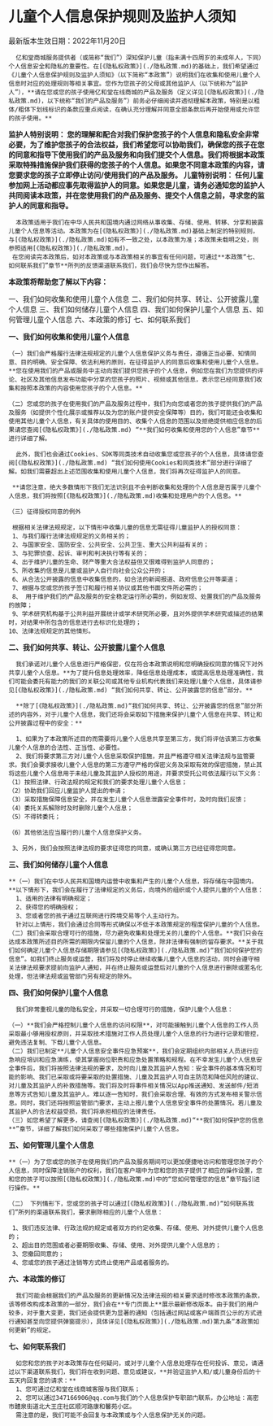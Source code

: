 # 儿童个人信息保护规则及监护人须知

最新版本生效日期：2022年11月20日
 
      亿和堂商城服务提供者（或简称“我们”）深知保护儿童（指未满十四周岁的未成年人，下同）个人信息安全和隐私的重要性。在[《隐私权政策》](./隐私政策.md)的基础上，我们希望通过《儿童个人信息保护规则及监护人须知》（以下简称“本政策”）说明我们在收集和使用儿童个人信息时对应的处理规则等相关事宜。您作为您孩子的父母或其他监护人（以下统称为“监护人”），**请在您或您的孩子使用亿和堂在线商城的产品及服务（定义详见[《隐私权政策》](./隐私政策.md)，以下统称“我们的产品及服务”）前务必仔细阅读并透彻理解本政策，特别是以粗体/粗体下划线标识的条款应重点阅读，在确认充分理解并同意全部条款后再开始使用或允许您的孩子使用。**
 
**监护人特别说明：
      您的理解和配合对我们保护您孩子的个人信息和隐私安全非常必要，为了维护您孩子的合法权益，我们希望您可以协助我们，确保您的孩子在您的同意和指导下使用我们的产品及服务和向我们提交个人信息。我们将根据本政策采取特殊措施保护我们获得的您孩子的个人信息。如果您不同意本政策的内容，请您要求您的孩子立即停止访问/使用我们的产品及服务。
儿童特别说明：
     任何儿童参加网上活动都应事先取得监护人的同意。如果您是儿童，请务必通知您的监护人共同阅读本政策，并在您使用我们的产品及服务、提交个人信息之前，寻求您的监护人的同意和指导。**
 
      本政策适用于我们在中华人民共和国境内通过网络从事收集、存储、使用、转移、分享和披露儿童个人信息等活动。本政策为在[《隐私权政策》](./隐私政策.md)基础上制定的特别规则，与[《隐私权政策》](./隐私政策.md)如有不一致之处，以本政策为准；本政策未载明之处，则参照适用[《隐私权政策》](./隐私政策.md)。
     在您阅读完本政策后，如对本政策或与本政策相关的事宜有任何问题，可通过**本政策“七、如何联系我们”章节**所列的反馈渠道联系我们，我们会尽快为您作出解答。
 
**本政策将帮助您了解以下内容：**

一、我们如何收集和使用儿童个人信息
二、我们如何共享、转让、公开披露儿童个人信息
三、我们如何储存儿童个人信息
四、我们如何保护儿童个人信息
五、如何管理儿童个人信息
六、本政策的修订
七、如何联系我们

**一、我们如何收集和使用儿童个人信息**

    （一）我们会严格履行法律法规规定的儿童个人信息保护义务与责任，遵循正当必要、知情同意、目的明确、安全保障、依法利用的原则，在征得监护人的同意后收集和使用儿童个人信息。**您在使用我们的产品或服务中主动向我们提供您孩子的个人信息，例如您在我们为您提供的评论、社区及其他信息发布功能中分享的您孩子的照片、视频或其他信息，表示您已经同意我们收集和按照本政策的内容使用您孩子的个人信息。**

    （二）您或您的孩子在使用我们的产品及服务过程中，我们为向您或者您的孩子提供我们的产品及服务（如提供个性化展示或推荐以及为您的账户提供安全保障等）目的，我们可能还会收集和使用其他儿童个人信息，有关具体的使用目的、收集个人信息的范围以及拒绝提供相应信息的后果请您查阅[《隐私权政策》](./隐私政策.md) “**我们如何收集和使用您的个人信息”章节**进行详细了解。
 
      此外，我们也会通过Cookies、SDK等同类技术自动收集您或您孩子的个人信息，具体请您查阅[《隐私权政策》](./隐私政策.md) “我们如何使用Cookies和同类技术”部分进行详细了解。如我们需要超出上述范围收集和使用儿童个人信息，我们将再次征得监护人的同意。
 
     **请您注意，绝大多数情形下我们无法识别且不会判断收集和处理的个人信息是否属于儿童个人信息，我们将按照[《隐私权政策》](./隐私政策.md)收集和处理用户的个人信息。**
 
    （三）征得授权同意的例外

     根据相关法律法规规定，以下情形中收集儿童的信息无需征得儿童监护人的授权同意：
     1、与我们履行法律法规规定的义务相关的；
     2、与国家安全、国防安全、公共安全、公共卫生、重大公共利益有关的；
     3、与犯罪侦查、起诉、审判和判决执行等有关的；
     4、出于维护儿童的生命、财产等重大合法权益但又很难得到监护人同意的；
     5、所收集的信息是儿童或监护人自行向社会公众公开的；
     6、从合法公开披露的信息中收集信息的，如合法的新闻报道、政府信息公开等渠道；
     7、根据与您或您的孩子签订和履行相关协议或其他书面文件所必需的；
     8、 用于维护我们的产品及服务的安全稳定运行所必需的，例如发现、处置我们的产品及服务的故障；
     9、学术研究机构基于公共利益开展统计或学术研究所必要，且对外提供学术研究或描述的结果时，对结果中所包含的信息进行去标识化处理的；
    10、法律法规规定的其他情形。
 
**二、我们如何共享、转让、公开披露儿童个人信息**
 
      我们承诺对儿童个人信息进行严格保密，仅在符合本政策说明和您明确授权同意的情况下对外共享儿童个人信息。**为了提升信息处理效率，降低信息处理成本，或提高信息处理准确性，我们可能会委托有能力的我们的关联公司或其他专业机构代表我们来处理儿童个人信息，具体请参见[《隐私权政策》](./隐私政策.md) “我们如何共享、转让、公开披露您的信息”部分。**
 
      **除了[《隐私权政策》](./隐私政策.md)“我们如何共享、转让、公开披露您的信息”部分所述的内容外，对于儿童个人信息，我们还将会采取如下措施来保护儿童个人信息在共享、转让和公开披露过程中的安全：**

      1、如果为了本政策所述目的而需要将儿童个人信息共享至第三方，我们将评估该第三方收集儿童个人信息的合法性、正当性、必要性。
      2、我们将要求第三方对儿童个人信息采取保护措施，并且严格遵守相关法律法规与监管要求。我们会要求接收儿童个人信息的第三方遵守严格的保密义务及采取有效的保密措施，禁止其将这些儿童个人信息用于未经儿童及其监护人授权的用途，并要求受托公司依法履行以下义务：
    （1）按照法律、行政法规的规定和我们的要求处理儿童个人信息；
    （2）协助我们回应儿童监护人提出的申请；
    （3）采取措施保障信息安全，并在发生儿童个人信息泄露安全事件时，及时向我们反馈；
    （4）委托关系解除时及时删除儿童个人信息；
    （5）不得转委托；

    （6）其他依法应当履行的儿童个人信息保护义务。
 
     3、另外，我们会按照法律法规的要求征得您的同意，或确认第三方已经征得您同意。

**三、我们如何储存儿童个人信息**
 
    **（一）我们在中华人民共和国境内运营中收集和产生的儿童个人信息，将存储在中国境内。**以下情形下，我们会在履行了法律规定的义务后，向境外的组织或个人提供儿童的个人信息：
      1、适用的法律有明确规定；
      2、获得您的明确授权；
      3、您或者您的孩子通过互联网进行跨境交易等个人主动行为。
      针对以上情形，我们会通过合同等形式确保以不低于本政策规定的程度保护儿童的个人信息。 
    （二）我们会采取合理可行的措施，尽力避免收集和处理无关的儿童的个人信息。**我们只会在达成本政策所述目的所需的期限内保留儿童的个人信息，除非法律有强制的留存要求。**关于我们如何确定儿童个人信息存储期限请参见[《隐私权政策》](./隐私政策.md)“我们如何保护您的信息”。如我们终止服务或运营，我们将及时停止继续收集儿童个人信息的活动，同时会遵守相关法律法规要求提前向监护人通知，并在终止服务或运营后对儿童的个人信息进行删除或匿名化处理，但法律法规或监管部门另有规定的除外。
 
**四、我们如何保护儿童个人信息**
 
      我们非常重视儿童的隐私安全，并采取一切合理可行的措施，保护儿童个人信息：

    （一）**我们会严格控制儿童个人信息的访问权限**，对可能接触到儿童个人信息的工作人员采取最小够用授权原则，并采取技术措施对工作人员处理儿童个人信息的行为进行记录和管控，避免违法复制、下载儿童个人信息。
    （二）我们已制定**儿童个人信息安全事件应急预案**，我们会定期组织内部相关人员进行应急响应培训和应急演练，使其掌握岗位职责和应急处置策略和规程。在不幸发生儿童个人信息安全事件后，我们将按照法律法规的要求，及时向儿童及其监护人告知：安全事件的基本情况和可能的影响、我们已采取或将要采取的处置措施、儿童及其监护人可自主防范和降低风险的建议、对儿童及其监护人的补救措施等。我们将及时将事件相关情况以App推送通知、发送邮件/短消息等方式告知儿童及其监护人。难以逐一告知时，我们会采取合理、有效的方式发布相关警示信息。同时，我们还将按照监管部门要求，主动上报儿童个人信息安全事件的处置情况。若儿童及其监护人的合法权益受损，我们将承担相应的法律责任。
    （三）如您希望了解更多，请查阅[《隐私权政策》](./隐私政策.md)“**我们如何保护您的信息**”章节，详细了解我们如何采取了哪些措施保护儿童个人信息。
 
**五、如何管理儿童个人信息**
  
    **（一）为了您或您的孩子在使用我们的产品及服务期间可以更加便捷地访问和管理您孩子的个人信息，同时保障注销账户的权利，我们在客户端中为您和您的孩子提供了相应的操作设置，您和您的孩子可以按照[《隐私权政策》](./隐私政策.md)中的“您如何管理您的信息”章节指引进行操作。**
 
    （二） 下列情形下，您或您的孩子可以通过[《隐私权政策》](./隐私政策.md)“如何联系我们”所列的渠道联系我们，要求删除相应的儿童个人信息：

     1、我们违反法律、行政法规的规定或者双方的约定收集、存储、使用、对外提供儿童个人信息的；
     2、超出目的范围或者必要期限收集、存储、使用、对外提供儿童个人信息的；
     3、您撤回同意的；
     4、您或您的孩子通过注销等方式终止使用产品或者服务的。

**六、本政策的修订**

      我们可能会根据我们的产品及服务的更新情况及法律法规的相关要求适时修改本政策的条款，该等修改构成本政策的一部分，我们会在**专门页面上**展示最新修改版本。由于我们的用户较多，对于重大变更，我们还会提供更为显著的通知（包括通过网站或客户端首页公示的方式进行通知甚至向您提供弹窗提示），具体详见[《隐私权政策》](./隐私政策.md)第九条“本政策如何更新”的规定。
 
**七、如何联系我们**

      如您和您的孩子对本政策存在任何疑问，或对于儿童个人信息处理存在任何投诉、意见，请通过以下渠道联系我们，我们将在收到问题、意见或建议，**并验证监护人和/或儿童身份后的十五天内回复您的请求：**
      1、您可通过亿和堂在线商城客服与我们联系；
      2、您可以通过347166906@qq.com与我们的个人信息保护专职部门联系，办公地址：高密市醴泉街道北大王庄社区顺河路康和馨苑小区。
      需注意的是，我们可能不会回复与本政策或与个人信息保护无关的问题。